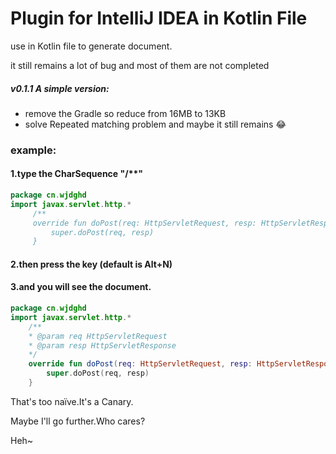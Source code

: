 # Plugin for IntelliJ IDEA in Kotlin File
use in Kotlin file to generate document.

it still remains a lot of bug and most of them are not completed

##### v0.1.1 A simple version:
- remove the Gradle so reduce from 16MB to 13KB 
- solve Repeated matching problem and maybe it still remains :joy:

### example:
#### 1.type the CharSequence "/**"
```kotlin
package cn.wjdghd
import javax.servlet.http.*
     /**             
     override fun doPost(req: HttpServletRequest, resp: HttpServletResponse) {
         super.doPost(req, resp)
     }
```
#### 2.then press the key (default is Alt+N)
#### 3.and you will see the document.
```kotlin
package cn.wjdghd
import javax.servlet.http.*
    /**
    * @param req HttpServletRequest
    * @param resp HttpServletResponse
    */
    override fun doPost(req: HttpServletRequest, resp: HttpServletResponse) {
        super.doPost(req, resp)
    }
```

That's too naïve.It's a Canary.

Maybe I'll go further.Who cares?

Heh~
